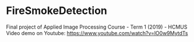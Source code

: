 # FireSmokeDetection
Final project of Applied Image Processing Course - Term 1 (2019) - HCMUS </br>
Video demo on Youtube: https://www.youtube.com/watch?v=lO0w9MytdTs
